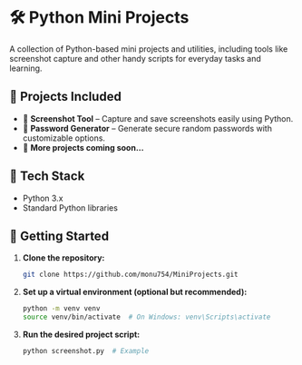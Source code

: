 # 🛠️ Python Mini Projects

A collection of Python-based mini projects and utilities, including tools like screenshot capture and other handy scripts for everyday tasks and learning.

## 📂 Projects Included

- 📸 **Screenshot Tool** – Capture and save screenshots easily using Python.
- 🔑 **Password Generator** – Generate secure random passwords with customizable options.
- 📝 **More projects coming soon...**

## 🧰 Tech Stack

- Python 3.x
- Standard Python libraries


## 🚀 Getting Started

1. **Clone the repository:**
   ```bash
   git clone https://github.com/monu754/MiniProjects.git
   
2. **Set up a virtual environment (optional but recommended):**
   ```bash
   python -m venv venv
   source venv/bin/activate  # On Windows: venv\Scripts\activate

3. **Run the desired project script:**
   ```bash
   python screenshot.py  # Example

